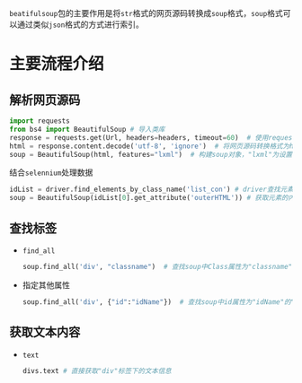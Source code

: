 `beatifulsoup`包的主要作用是将`str`格式的网页源码转换成`soup`格式，`soup`格式可以通过类似`json`格式的方式进行索引。

# 主要流程介绍

## 解析网页源码

```Python
import requests
from bs4 import BeautifulSoup # 导入类库
response = requests.get(Url, headers=headers, timeout=60)  # 使用request获取网页
html = response.content.decode('utf-8', 'ignore')  # 将网页源码转换格式为html
soup = BeautifulSoup(html, features="lxml")  # 构建soup对象，"lxml"为设置的解析器
```

结合`selennium`处理数据

```python
idList = driver.find_elements_by_class_name('list_con') # driver查找元素
soup = BeautifulSoup(idList[0].get_attribute('outerHTML')) # 获取元素的内容彬转换为soup对象
```



## 查找标签

- `find_all`

  ```python
  soup.find_all('div', "classname")  # 查找soup中Class属性为"classname"的"div"标签
  ```

- 指定其他属性

  ```python
  soup.find_all('div', {"id":"idName"})  # 查找soup中id属性为"idName"的"div"标签
  ```

## 获取文本内容

- `text`

  ```Python
  divs.text # 直接获取"div"标签下的文本信息
  ```

  


